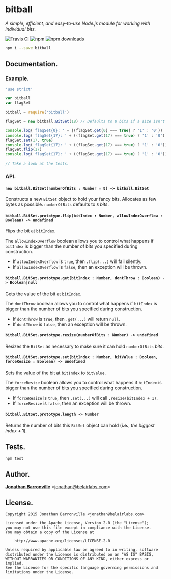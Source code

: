 # bitball

*A simple, efficient, and easy-to-use Node.js module for working with individual bits.*

[![Travis CI](https://img.shields.io/travis/jonathanmarvens/bitball/master.svg?style=flat-square)](https://travis-ci.org/jonathanmarvens/bitball)
[![npm](https://img.shields.io/npm/v/bitball.svg?style=flat-square)](https://www.npmjs.com/package/bitball)
[![npm downloads](https://img.shields.io/npm/dt/bitball.svg?style=flat-square)](https://www.npmjs.com/package/bitball)

```sh
npm i --save bitball
```

## Documentation.

### Example.

```javascript
'use strict'

var bitball
var flagSet

bitball = require('bitball')

flagSet = new bitball.BitSet(18) // Defaults to 8 bits if a size isn't provided.

console.log('flagSet{0}: ' + ((flagSet.get(0) === true) ? '1' : '0'))
console.log('flagSet{17}: ' + ((flagSet.get(17) === true) ? '1' : '0'))
flagSet.set(17, true)
console.log('flagSet{17}: ' + ((flagSet.get(17) === true) ? '1' : '0'))
flagSet.flip(17)
console.log('flagSet{17}: ' + ((flagSet.get(17) === true) ? '1' : '0'))

// Take a look at the tests.
```

### API.

#### `new bitball.BitSet(numberOfBits : Number = 8) -> bitball.BitSet`

Constructs a new `BitSet` object to hold your fancy bits. Allocates as few bytes as possible. `numberOfBits` defaults to `8` *bits*.

#### `bitball.BitSet.prototype.flip(bitIndex : Number, allowIndexOverflow : Boolean) -> undefined`

Flips the bit at `bitIndex`.

The `allowIndexOverflow` boolean allows you to control what happens if `bitIndex` is bigger than the number of bits you specified during construction.

- If `allowIndexOverflow` is `true`, then `.flip(...)` will fail silently.
- If `allowIndexOverflow` is `false`, then an exception will be thrown.

#### `bitball.BitSet.prototype.get(bitIndex : Number, dontThrow : Boolean) -> Boolean|null`

Gets the value of the bit at `bitIndex`.

The `dontThrow` boolean allows you to control what happens if `bitIndex` is bigger than the number of bits you specified during construction.

- If `dontThrow` is `true`, then `.get(...)` will return `null`.
- If `dontThrow` is `false`, then an exception will be thrown.

#### `bitball.BitSet.prototype.resize(numberOfBits : Number) -> undefined`

Resizes the `BitSet` as necessary to make sure it can hold `numberOfBits` *bits*.

#### `bitball.BitSet.prototype.set(bitIndex : Number, bitValue : Boolean, forceResize : Boolean) -> undefined`

Sets the value of the bit at `bitIndex` to `bitValue`.

The `forceResize` boolean allows you to control what happens if `bitIndex` is bigger than the number of bits you specified during construction.

- If `forceResize` is `true`, then `.set(...)` will call `.resize(bitIndex + 1)`.
- If `forceResize` is `false`, then an exception will be thrown.

#### `bitball.BitSet.prototype.length -> Number`

Returns the number of bits this `BitSet` object can hold (__i.e.__, *the biggest index* __+ 1__).

## Tests.

```sh
npm test
```

## Author.

[__Jonathan Barronville__](http://乔纳森.com "Jonathan Barronville") <[jonathan@belairlabs.com](mailto:jonathan@belairlabs.com)>

## License.

```
Copyright 2015 Jonathan Barronville <jonathan@belairlabs.com>

Licensed under the Apache License, Version 2.0 (the "License");
you may not use this file except in compliance with the License.
You may obtain a copy of the License at

    http://www.apache.org/licenses/LICENSE-2.0

Unless required by applicable law or agreed to in writing, software
distributed under the License is distributed on an "AS IS" BASIS,
WITHOUT WARRANTIES OR CONDITIONS OF ANY KIND, either express or implied.
See the License for the specific language governing permissions and
limitations under the License.
```
